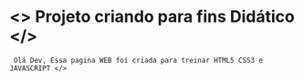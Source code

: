 # <> Projeto criando para fins Didático </>
     Olá Dev, Essa pagina WEB foi criada para treinar HTML5 CSS3 e JAVASCRIPT </>